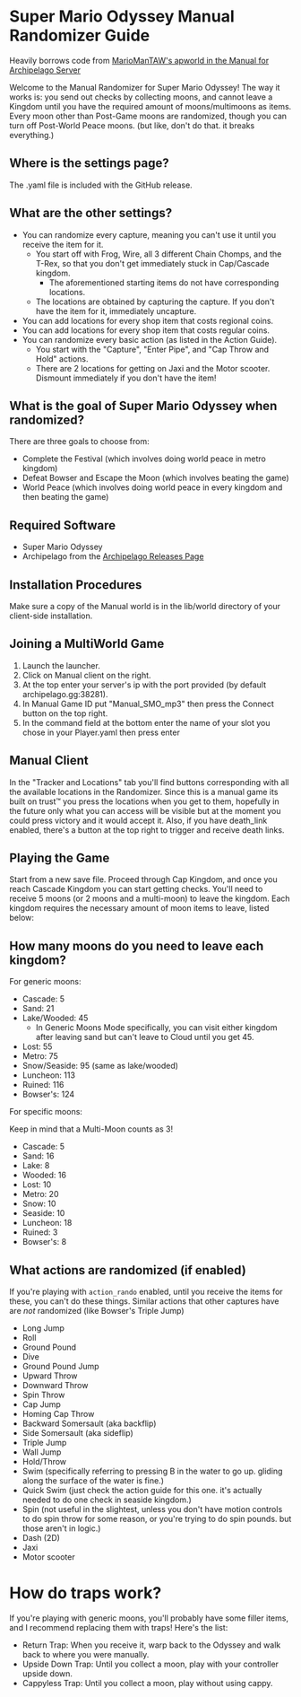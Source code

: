 # Super Mario Odyssey Manual Randomizer Guide

Heavily borrows code from [MarioManTAW's apworld in the Manual for Archipelago Server](https://discord.com/channels/1097532591650910289/1146498720792334336/1199903507772350465)

Welcome to the Manual Randomizer for Super Mario Odyssey!
The way it works is: you send out checks by collecting moons, and cannot leave a Kingdom until you have the required amount of moons/multimoons as items.
Every moon other than Post-Game moons are randomized, though you can turn off Post-World Peace moons. (but like, don't do that. it breaks everything.)

## Where is the settings page?

The .yaml file is included with the GitHub release.

## What are the other settings?

- You can randomize every capture, meaning you can't use it until you receive the item for it.
  - You start off with Frog, Wire, all 3 different Chain Chomps, and the T-Rex, so that you don't get immediately stuck in Cap/Cascade kingdom.
    - The aforementioned starting items do not have corresponding locations.
  - The locations are obtained by capturing the capture. If you don't have the item for it, immediately uncapture.
- You can add locations for every shop item that costs regional coins.
- You can add locations for every shop item that costs regular coins.
- You can randomize every basic action (as listed in the Action Guide).
  - You start with the "Capture", "Enter Pipe", and "Cap Throw and Hold" actions.
  - There are 2 locations for getting on Jaxi and the Motor scooter. Dismount immediately if you don't have the item!

## What is the goal of Super Mario Odyssey when randomized?

There are three goals to choose from:
- Complete the Festival (which involves doing world peace in metro kingdom)
- Defeat Bowser and Escape the Moon (which involves beating the game)
- World Peace (which involves doing world peace in every kingdom and then beating the game)

## Required Software

- Super Mario Odyssey
- Archipelago from the [Archipelago Releases Page](https://github.com/ArchipelagoMW/Archipelago/releases)

## Installation Procedures

Make sure a copy of the Manual world is in the lib/world directory of your client-side installation.

## Joining a MultiWorld Game

1. Launch the launcher.
2. Click on Manual client on the right.
3. At the top enter your server's ip with the port provided (by default archipelago.gg:38281).
4. In Manual Game ID put "Manual_SMO_mp3" then press the Connect button on the top right.
5. In the command field at the bottom enter the name of your slot you chose in your Player.yaml then press enter

## Manual Client

In the "Tracker and Locations" tab you'll find buttons corresponding with all the available locations in the Randomizer. Since this is a manual game its built on trust™ you press the locations when you get to them, hopefully in the future only what you can access will be visible but at the moment you could press victory and it would accept it. Also, if you have death_link enabled, there's a button at the top right to trigger and receive death links.

## Playing the Game

Start from a new save file. 
Proceed through Cap Kingdom, and once you reach Cascade Kingdom you can start getting checks.
You'll need to receive 5 moons (or 2 moons and a multi-moon) to leave the kingdom.
Each kingdom requires the necessary amount of moon items to leave, listed below:

## How many moons do you need to leave each kingdom?

For generic moons:

- Cascade: 5
- Sand: 21
- Lake/Wooded: 45
  - In Generic Moons Mode specifically, you can visit either kingdom after leaving sand but can't leave to Cloud until you get 45.
- Lost: 55
- Metro: 75
- Snow/Seaside: 95 (same as lake/wooded)
- Luncheon: 113
- Ruined: 116
- Bowser's: 124

For specific moons:

Keep in mind that a Multi-Moon counts as 3!
- Cascade: 5
- Sand: 16
- Lake: 8
- Wooded: 16
- Lost: 10
- Metro: 20
- Snow: 10
- Seaside: 10
- Luncheon: 18
- Ruined: 3
- Bowser's: 8

## What actions are randomized (if enabled)

If you're playing with `action_rando` enabled, until you receive the items for these, you can't do these things.
Similar actions that other captures have are *not* randomized (like Bowser's Triple Jump)

- Long Jump
- Roll
- Ground Pound
- Dive
- Ground Pound Jump
- Upward Throw
- Downward Throw
- Spin Throw
- Cap Jump
- Homing Cap Throw
- Backward Somersault (aka backflip)
- Side Somersault (aka sideflip)
- Triple Jump
- Wall Jump
- Hold/Throw
- Swim (specifically referring to pressing B in the water to go up. gliding along the surface of the water is fine.)
- Quick Swim (just check the action guide for this one. it's actually needed to do one check in seaside kingdom.)
- Spin (not useful in the slightest, unless you don't have motion controls to do spin throw for some reason, or you're trying to do spin pounds. but those aren't in logic.)
- Dash (2D)
- Jaxi
- Motor scooter

# How do traps work?

If you're playing with generic moons, you'll probably have some filler items, and I recommend replacing them with traps!
Here's the list:

- Return Trap: When you receive it, warp back to the Odyssey and walk back to where you were manually.
- Upside Down Trap: Until you collect a moon, play with your controller upside down.
- Cappyless Trap: Until you collect a moon, play without using cappy.